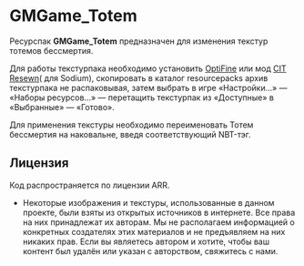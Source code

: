 # GMGame_Totem

Ресурспак **GMGame_Totem** предназначен для изменения текстур тотемов бессмертия.

Для работы текстурпака необходимо установить [OptiFine](https://www.optifine.net/home) или мод [CIT Resewn](https://modrinth.com/mod/cit-resewn)( для Sodium), скопировать в каталог resourcepacks архив текстурпака не распаковывая, затем выбрать в игре «Настройки...» — «Наборы ресурсов...» — перетащить текстурпак из «Доступные» в «Выбранные» — «Готово».

Для применения текстуры необходимо переименовать Тотем бессмертия на наковальне, введя соответствующий NBT-тэг.

## Лицензия

Код распространяется по лицензии ARR.

- Некоторые изображения и текстуры, использованные в данном проекте, были взяты из открытых источников в интернете. Все права на них принадлежат их авторам. Мы не располагаем информацией о конкретных создателях этих материалов и не предъявляем на них никаких прав. Если вы являетесь автором и хотите, чтобы ваш контент был удалён или указан с авторством, свяжитесь с нами.